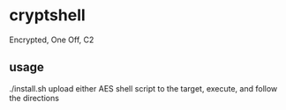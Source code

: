 # cryptshell
Encrypted, One Off, C2

## usage
./install.sh
upload either AES shell script to the target, execute, and follow the directions
